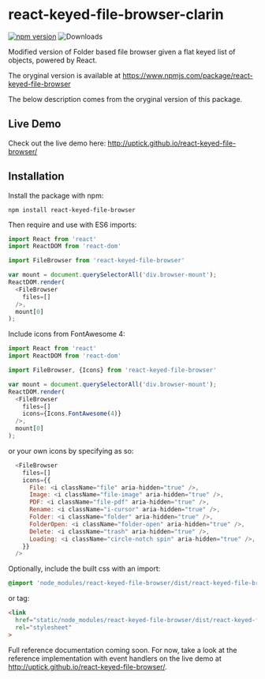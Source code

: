 # react-keyed-file-browser-clarin

[![npm version](https://badge.fury.io/js/react-keyed-file-browser.svg)](http://badge.fury.io/js/react-keyed-file-browser)
![Downloads](http://img.shields.io/npm/dm/react-keyed-file-browser.svg?style=flat)

Modified version of Folder based file browser given a flat keyed list of objects, powered by React.

The oryginal version is available at https://www.npmjs.com/package/react-keyed-file-browser 

The below description comes from the oryginal version of this package.

## Live Demo

Check out the live demo here: http://uptick.github.io/react-keyed-file-browser/

## Installation

Install the package with npm:

```
npm install react-keyed-file-browser
```

Then require and use with ES6 imports:

```javascript
import React from 'react'
import ReactDOM from 'react-dom'

import FileBrowser from 'react-keyed-file-browser'

var mount = document.querySelectorAll('div.browser-mount');
ReactDOM.render(
  <FileBrowser
    files=[]
  />,
  mount[0]
);
```

Include icons from FontAwesome 4:

```javascript
import React from 'react'
import ReactDOM from 'react-dom'

import FileBrowser, {Icons} from 'react-keyed-file-browser'

var mount = document.querySelectorAll('div.browser-mount');
ReactDOM.render(
  <FileBrowser
    files=[]
    icons={Icons.FontAwesome(4)}
  />,
  mount[0]
);
```

or your own icons by specifying as so:
```javascript
  <FileBrowser
    files=[]
    icons={{
      File: <i className="file" aria-hidden="true" />,
      Image: <i className="file-image" aria-hidden="true" />,
      PDF: <i className="file-pdf" aria-hidden="true" />,
      Rename: <i className="i-cursor" aria-hidden="true" />,
      Folder: <i className="folder" aria-hidden="true" />,
      FolderOpen: <i className="folder-open" aria-hidden="true" />,
      Delete: <i className="trash" aria-hidden="true" />,
      Loading: <i className="circle-notch spin" aria-hidden="true" />,
    }}
  />
```

Optionally, include the built css with an import:

```scss
@import 'node_modules/react-keyed-file-browser/dist/react-keyed-file-browser.css';

```

or tag:

```html
<link
  href="static/node_modules/react-keyed-file-browser/dist/react-keyed-file-browser.css"
  rel="stylesheet"
>
```

Full reference documentation coming soon. For now, take a look at the reference implementation with
event handlers on the live demo at http://uptick.github.io/react-keyed-file-browser/.
